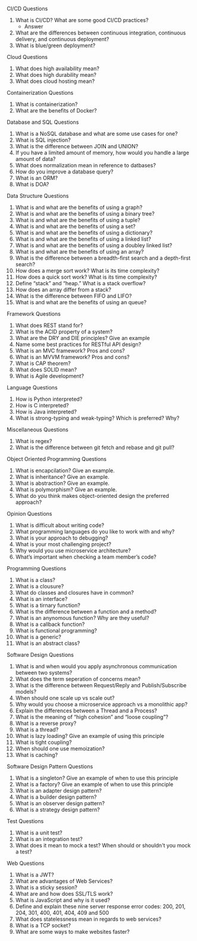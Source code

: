 CI/CD Questions
1. What is CI/CD? What are some good CI/CD practices?
    - Answer
2. What are the differences between continuous integration, continuous delivery, and continuous deployment?
3. What is blue/green deployment?

Cloud Questions
1. What does high availability mean?
2. What does high durability mean?
3. What does cloud hosting mean?

Containerization Questions
1. What is containerization? 
2. What are the benefits of Docker?

Database and SQL Questions
1. What is a NoSQL database and what are some use cases for one?
2. What is SQL injection?
3. What is the difference between JOIN and UNION?
4. If you have a limited amount of memory, how would you handle a large amount of data?
5. What does normalization mean in reference to datbases?
7. How do you improve a database query?
8. What is an ORM?
9. What is DOA?

Data Structure Questions
1. What is and what are the benefits of using a graph?
2. What is and what are the benefits of using a binary tree?
3. What is and what are the benefits of using a tuple?
4. What is and what are the benefits of using a set?
5. What is and what are the benefits of using a dictionary?
6. What is and what are the benefits of using a linked list?
7. What is and what are the benefits of using a doubley linked list?
8. What is and what are the benefits of using an array?
9. What is the difference between a breadth-first search and a depth-first search?
10. How does a merge sort work? What is its time complexity?
11. How does a quick sort work? What is its time complexity?
12. Define “stack” and “heap.” What is a stack overflow?
13. How does an array differ from a stack?
14. What is the difference between FIFO and LIFO?
15. What is and what are the benefits of using an queue? 

Framework Questions
1. What does REST stand for?
2. What is the ACID property of a system?
3. What are the DRY and DIE principles? Give an example
4. Name some best practices for RESTful API design?
5. What is an MVC framework? Pros and cons?
6. What is an MVVM framework? Pros and cons?
7. What is CAP theorem?
8. What does SOLID mean?
9. What is Agile development?

Language Questions
1. How is Python interpreted?
2. How is C interpreted?
3. How is Java interpreted?
5. What is strong-typing and weak-typing? Which is preferred? Why?

Miscellaneous Questions
1. What is regex?
2. What is the difference between git fetch and rebase and git pull?

Object Oriented Programming Questions
1. What is encapcilation? Give an example.
2. What is inheritance? Give an example.
3. What is abstraction? Give an example.
4. What is polymorphism? Give an example.
5. What do you think makes object-oriented design the preferred approach?

Opinion Questions
1. What is difficult about writing code?
2. What programming languages do you like to work with and why?
3. What is your approach to debugging?
4. What is your most challenging project?
5. Why would you use microservice architecture?
6. What’s important when checking a team member’s code? 

Programming Questions
1. What is a class?
2. What is a clousure?
3. What do classes and closures have in common?
4. What is an interface?
5. What is a tirnary function?
6. What is the difference between a function and a method?
7. What is an anynomous function? Why are they useful?
8. What is a callback function?
9. What is functional programming?
10. What is a generic?
11. What is an abstract class?

Software Design Questions
1. What is and when would you apply asynchronous communication between two systems?
2. What does the term seperation of concerns mean?
3. What is the difference between Request/Reply and Publish/Subscribe models?
4. When should one scale up vs scale out?
5. Why would you choose a microservice approach vs a monolithic app?
6. Explain the differences between a Thread and a Process?
7. What is the meaning of “high cohesion” and “loose coupling”?
8. What is a reverse proxy?
9. What is a thread?
10. What is lazy loading? Give an example of using this principle
11. What is tight coupling?
12. When should one use memoization?
13. What is caching?

Software Design Pattern Questions
1. What is a singleton? Give an example of when to use this principle
2. What is a factory? Give an example of when to use this principle
3. What is an adapter design pattern?
4. What is a builder design pattern?
5. What is an observer design pattern?
6. What is a strategy design pattern?

Test Questions
1. What is a unit test?
2. What is an integration test?
3. What does it mean to mock a test? When should or shouldn't you mock a test?

Web Questions
1. What is a JWT?
2. What are advantages of Web Services?
3. What is a sticky session?
4. What are and how does SSL/TLS work?
5. What is JavaScript and why is it used?
6. Define and explain these nine server response error codes: 200, 201, 204, 301, 400, 401, 404, 409 and 500
7. What does statelessness mean in regards to web services?
8. What is a TCP socket?
9. What are some ways to make websites faster?